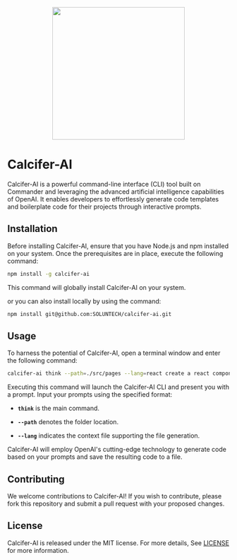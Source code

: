 <p align="center"><img src="https://i.pinimg.com/originals/28/f2/d7/28f2d72b8060aa16d943f5efc440b97a.png" height="300px"/></p>

# Calcifer-AI

Calcifer-AI is a powerful command-line interface (CLI) tool built on Commander and leveraging the advanced artificial intelligence capabilities of OpenAI. It enables developers to effortlessly generate code templates and boilerplate code for their projects through interactive prompts.

## Installation

Before installing Calcifer-AI, ensure that you have Node.js and npm installed on your system. Once the prerequisites are in place, execute the following command:

```bash
npm install -g calcifer-ai
```

This command will globally install Calcifer-AI on your system.

or you can also install locally by using the command:

```bash
npm install git@github.com:SOLUNTECH/calcifer-ai.git
```

## Usage

To harness the potential of Calcifer-AI, open a terminal window and enter the following command:

```bash
calcifer-ai think --path=./src/pages --lang=react create a react component. The component is called button. It updates the counter state and refreshes the h1 with the current count.
```

Executing this command will launch the Calcifer-AI CLI and present you with a prompt. Input your prompts using the specified format:

- **`think`** is the main command.

- **`--path`** denotes the folder location.

- **`--lang`** indicates the context file supporting the file generation.

Calcifer-AI will employ OpenAI's cutting-edge technology to generate code based on your prompts and save the resulting code to a file.

## Contributing

We welcome contributions to Calcifer-AI! If you wish to contribute, please fork this repository and submit a pull request with your proposed changes.

## License

Calcifer-AI is released under the MIT license. For more details, See [LICENSE](LICENSE) for more information.
